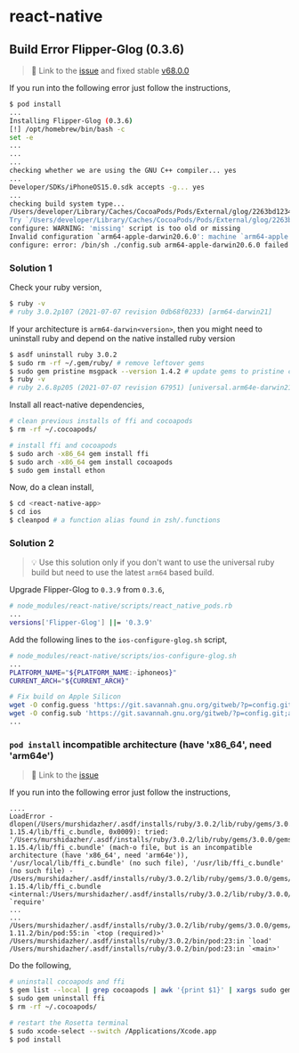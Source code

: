 # react-native

## Build Error Flipper-Glog (0.3.6)

> 🔗 Link to the [issue](https://github.com/facebook/react-native/pull/32486/files) and fixed stable [v68.0.0](https://github.com/facebook/react-native/tree/0.68-stable)

If you run into the following error just follow the instructions,

```sh
$ pod install
...
Installing Flipper-Glog (0.3.6)
[!] /opt/homebrew/bin/bash -c
set -e
...
...
...
checking whether we are using the GNU C++ compiler... yes
...
Developer/SDKs/iPhoneOS15.0.sdk accepts -g... yes
...
checking build system type...
/Users/developer/Library/Caches/CocoaPods/Pods/External/glog/2263bd123499e5b93b5efe24871be317-53372/missing: Unknown `--is-lightweight' option
Try `/Users/developer/Library/Caches/CocoaPods/Pods/External/glog/2263bd123499e5b93b5efe24871be317-53372/missing --help' for more information
configure: WARNING: 'missing' script is too old or missing
Invalid configuration `arm64-apple-darwin20.6.0': machine `arm64-apple' not recognized
configure: error: /bin/sh ./config.sub arm64-apple-darwin20.6.0 failed
```

### Solution 1

Check your ruby version,

```sh
$ ruby -v
# ruby 3.0.2p107 (2021-07-07 revision 0db68f0233) [arm64-darwin21]
```

If your architecture is `arm64-darwin<version>`, then you might need to uninstall ruby and depend on the native installed ruby version

```sh
$ asdf uninstall ruby 3.0.2
$ sudo rm -rf ~/.gem/ruby/ # remove leftover gems
$ sudo gem pristine msgpack --version 1.4.2 # update gems to pristine condition
$ ruby -v
# ruby 2.6.8p205 (2021-07-07 revision 67951) [universal.arm64e-darwin21]
```

Install all react-native dependencies,

```sh
# clean previous installs of ffi and cocoapods
$ rm -rf ~/.cocoapods/

# install ffi and cocoapods
$ sudo arch -x86_64 gem install ffi
$ sudo arch -x86_64 gem install cocoapods
$ sudo gem install ethon
```

Now, do a clean install,

```sh
$ cd <react-native-app>
$ cd ios
$ cleanpod # a function alias found in zsh/.functions
```

### Solution 2

> 💡 Use this solution only if you don't want to use the universal ruby build but need to use the latest `arm64` based build.

Upgrade Flipper-Glog to `0.3.9` from `0.3.6`,

```sh
# node_modules/react-native/scripts/react_native_pods.rb
...
versions['Flipper-Glog'] ||= '0.3.9'
```

Add the following lines to the `ios-configure-glog.sh` script,

```sh
# node_modules/react-native/scripts/ios-configure-glog.sh
...
PLATFORM_NAME="${PLATFORM_NAME:-iphoneos}"
CURRENT_ARCH="${CURRENT_ARCH}"

# Fix build on Apple Silicon
wget -O config.guess 'https://git.savannah.gnu.org/gitweb/?p=config.git;a=blob_plain;f=config.guess;hb=HEAD'
wget -O config.sub 'https://git.savannah.gnu.org/gitweb/?p=config.git;a=blob_plain;f=config.sub;hb=HEAD'
...
```

### `pod install` incompatible architecture (have 'x86_64', need 'arm64e')

> 🔗 Link to the [issue](https://github.com/CocoaPods/CocoaPods/issues/10220)

If you run into the following error just follow the instructions,

```text
....
LoadError - dlopen(/Users/murshidazher/.asdf/installs/ruby/3.0.2/lib/ruby/gems/3.0.0/gems/ffi-1.15.4/lib/ffi_c.bundle, 0x0009): tried: '/Users/murshidazher/.asdf/installs/ruby/3.0.2/lib/ruby/gems/3.0.0/gems/ffi-1.15.4/lib/ffi_c.bundle' (mach-o file, but is an incompatible architecture (have 'x86_64', need 'arm64e')), '/usr/local/lib/ffi_c.bundle' (no such file), '/usr/lib/ffi_c.bundle' (no such file) - /Users/murshidazher/.asdf/installs/ruby/3.0.2/lib/ruby/gems/3.0.0/gems/ffi-1.15.4/lib/ffi_c.bundle
<internal:/Users/murshidazher/.asdf/installs/ruby/3.0.2/lib/ruby/3.0.0/rubygems/core_ext/kernel_require.rb>:85:in `require'
...
...
/Users/murshidazher/.asdf/installs/ruby/3.0.2/lib/ruby/gems/3.0.0/gems/cocoapods-1.11.2/bin/pod:55:in `<top (required)>'
/Users/murshidazher/.asdf/installs/ruby/3.0.2/bin/pod:23:in `load'
/Users/murshidazher/.asdf/installs/ruby/3.0.2/bin/pod:23:in `<main>'
```

Do the following,

```sh
# uninstall cocoapods and ffi
$ gem list --local | grep cocoapods | awk '{print $1}' | xargs sudo gem uninstall
$ sudo gem uninstall ffi
$ rm -rf ~/.cocoapods/

# restart the Rosetta terminal
$ sudo xcode-select --switch /Applications/Xcode.app
$ pod install
```
